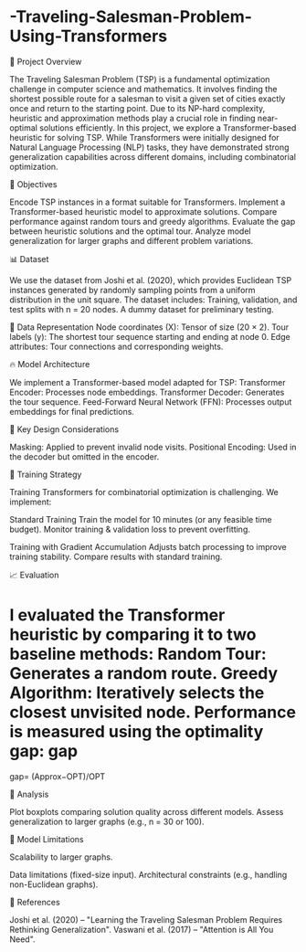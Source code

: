# -Traveling-Salesman-Problem-Using-Transformers

📌 Project Overview

The Traveling Salesman Problem (TSP) is a fundamental optimization challenge in computer science and mathematics. It involves finding the shortest possible route for a salesman to visit a given set of cities exactly once and return to the starting point. Due to its NP-hard complexity, heuristic and approximation methods play a crucial role in finding near-optimal solutions efficiently.
In this project, we explore a Transformer-based heuristic for solving TSP. While Transformers were initially designed for Natural Language Processing (NLP) tasks, they have demonstrated strong generalization capabilities across different domains, including combinatorial optimization.


🎯 Objectives

Encode TSP instances in a format suitable for Transformers.
Implement a Transformer-based heuristic model to approximate solutions.
Compare performance against random tours and greedy algorithms.
Evaluate the gap between heuristic solutions and the optimal tour.
Analyze model generalization for larger graphs and different problem variations.



📊 Dataset

We use the dataset from Joshi et al. (2020), which provides Euclidean TSP instances generated by randomly sampling points from a uniform distribution in the unit square.
The dataset includes:
Training, validation, and test splits with n = 20 nodes.
A dummy dataset for preliminary testing.


📌 Data Representation
Node coordinates (X): Tensor of size (20 × 2).
Tour labels (y): The shortest tour sequence starting and ending at node 0.
Edge attributes: Tour connections and corresponding weights.


🔥 Model Architecture

We implement a Transformer-based model adapted for TSP:
Transformer Encoder: Processes node embeddings.
Transformer Decoder: Generates the tour sequence.
Feed-Forward Neural Network (FFN): Processes output embeddings for final predictions.



🔑 Key Design Considerations

Masking: Applied to prevent invalid node visits.
Positional Encoding: Used in the decoder but omitted in the encoder.

🚀 Training Strategy

Training Transformers for combinatorial optimization is challenging. We implement:

Standard Training
Train the model for 10 minutes (or any feasible time budget).
Monitor training & validation loss to prevent overfitting.

Training with Gradient Accumulation
Adjusts batch processing to improve training stability.
Compare results with standard training.


📈 Evaluation

I evaluated the Transformer heuristic by comparing it to two baseline methods:
Random Tour: Generates a random route.
Greedy Algorithm: Iteratively selects the closest unvisited node.
Performance is measured using the optimality gap:
gap
=

gap= (Approx−OPT)/OPT
​	
 
🔎 Analysis

Plot boxplots comparing solution quality across different models.
Assess generalization to larger graphs (e.g., n = 30 or 100).

📌 Model Limitations

Scalability to larger graphs.

Data limitations (fixed-size input).
Architectural constraints (e.g., handling non-Euclidean graphs).

📜 References

Joshi et al. (2020) – "Learning the Traveling Salesman Problem Requires Rethinking Generalization".
Vaswani et al. (2017) – "Attention is All You Need".
